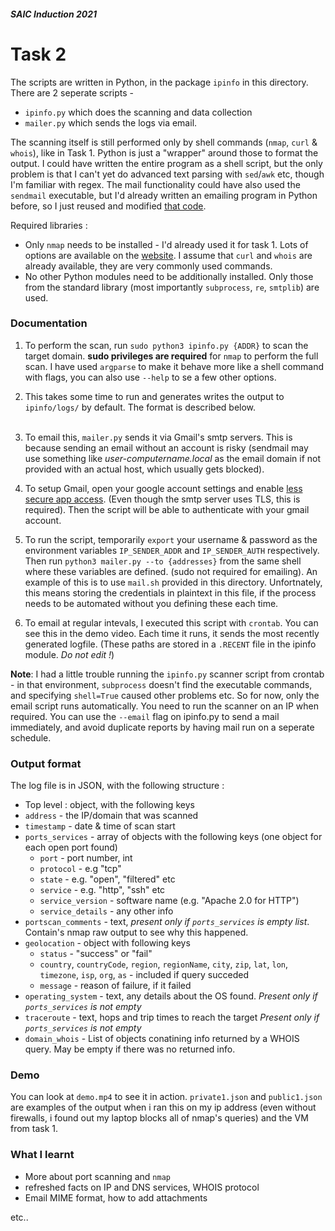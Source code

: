 ##### SAIC Induction 2021
# Task 2

The scripts are written in Python, in the package `ipinfo` in this directory. There are 2 seperate scripts -
- `ipinfo.py` which does the scanning and data collection
- `mailer.py` which sends the logs via email.

The scanning itself is still performed only by shell commands (`nmap`, `curl` & `whois`), like in Task 1. Python is just a "wrapper" around those to format the output. I could have written the entire program as a shell script, but the only problem is that I can't yet do advanced text parsing with `sed`/`awk` etc, though I'm familiar with regex. The mail functionality could have also used the `sendmail` executable, but I'd already written an emailing program in Python before, so I just reused and modified [that code](https://github.com/gd-codes/email).

Required libraries :
+ Only `nmap` needs to be installed - I'd already used it for task 1. Lots of options are available on the [website](https://nmap.org/download.html). I assume that `curl` and `whois` are already available, they are very commonly used commands.
+ No other Python modules need to be additionally installed. Only those from the standard library (most importantly `subprocess`, `re`, `smtplib`) are used.

### Documentation

1. To perform the scan, run `sudo python3 ipinfo.py {ADDR}` to scan the target domain. **sudo privileges are required** for `nmap` to perform the full scan. I have used `argparse` to make it behave more like a shell command with flags, you can also use `--help` to se a few other options.
2. This takes some time to run and generates writes the output to `ipinfo/logs/` by default. The format is described below. <br/><br/>

3. To email this, `mailer.py` sends it via Gmail's smtp servers. This is because sending an email without an account is risky (sendmail may use something like *user-computername.local* as the email domain if not provided with an actual host, which usually gets blocked).
4. To setup Gmail, open your google account settings and enable [less secure app access](https://myaccount.google.com/intro/security). (Even though the smtp server uses TLS, this is required). Then the script will be able to authenticate with your gmail account.
5. To run the script, temporarily `export` your username & password as the environment variables `IP_SENDER_ADDR` and `IP_SENDER_AUTH` respectively. Then run `python3 mailer.py --to {addresses}` from the same shell where these variables are defined. (sudo not required for emailing). An example of this is to use `mail.sh` provided in this directory. Unfortnately, this means storing the credentials in plaintext in this file, if the process needs to be automated without you defining these each time.
6. To email at regular intevals, I executed this script with `crontab`. You can see this in the demo video. Each time it runs, it sends the most recently generated logfile. (These paths are stored in a `.RECENT` file in the ipinfo module. *Do not edit !*)

**Note**: I had a little trouble running the `ipinfo.py` scanner script from crontab - in that environment, `subprocess` doesn't find the executable commands, and specifying `shell=True` caused other problems etc. So for now, only the email script runs automatically. You need to run the scanner on an IP when required. You can use the `--email` flag on ipinfo\.py to send a mail immediately, and avoid duplicate reports by having mail run on a seperate schedule.


### Output format
The log file is in JSON, with the following structure :
- Top level : object, with the following keys
- `address` - the IP/domain that was scanned
- `timestamp` - date & time of scan start
- `ports_services` - array of objects with the following keys (one object for each open port found)
    + `port` - port number, int
    + `protocol` - e.g "tcp"
    + `state` - e.g. "open", "filtered" etc
    + `service` - e.g. "http", "ssh" etc
    + `service_version` - software name (e.g. "Apache 2.0 for HTTP")
    + `service_details` - any other info
- `portscan_comments` - text, *present only if `ports_services` is empty list*. Contain's nmap raw output to see why this happened.
- `geolocation` - object with following keys
    + `status` - "success" or "fail"
    + `country`, `countryCode`, `region`, `regionName`, `city`, `zip`, `lat`, `lon`, `timezone`, `isp`, `org`, `as` - included if query succeded
    + `message` - reason of failure, if it failed
- `operating_system` - text, any details about the OS found. *Present only if `ports_services` is not empty*
- `traceroute` - text, hops and trip times to reach the target *Present only if `ports_services` is not empty*
- `domain_whois` - List of objects conatining info returned by a WHOIS query. May be empty if there was no returned info.

### Demo
You can look at `demo.mp4` to see it in action. `private1.json` and `public1.json` are examples of the output when i ran this on my ip address (even without firewalls, i found out my laptop blocks all of nmap's queries) and the VM from task 1.


### What I learnt
- More about port scanning and `nmap`
- refreshed facts on IP and DNS services, WHOIS protocol
- Email MIME format, how to add attachments

etc..


